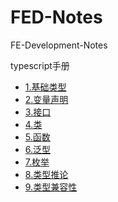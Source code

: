 # FED-Notes
FE-Development-Notes

typescript手册

- [1.基础类型](//github.com/colinox/FED-Notes/blob/master/typescript-manual/1.%E5%9F%BA%E7%A1%80%E7%B1%BB%E5%9E%8B.md)
- [2.变量声明](//github.com/colinox/FED-Notes/blob/master/typescript-manual/2.%E5%8F%98%E9%87%8F%E5%A3%B0%E6%98%8E.md)
- [3.接口](//github.com/colinox/FED-Notes/blob/master/typescript-manual/3.%20%E6%8E%A5%E5%8F%A3.md)
- [4.类](https://github.com/colinox/FED-Notes/blob/master/typescript-manual/4.%E7%B1%BB.md)
- [5.函数](//github.com/colinox/FED-Notes/blob/master/typescript-manual/5.%E5%87%BD%E6%95%B0.md)
- [6.泛型](//github.com/colinox/FED-Notes/blob/master/typescript-manual/6.%E6%B3%9B%E5%9E%8B.md)
- [7.枚举](//github.com/colinox/FED-Notes/blob/master/typescript-manual/7.%20%E6%9E%9A%E4%B8%BE.md)
- [8.类型推论](//github.com/colinox/FED-Notes/blob/master/typescript-manual/8.%20%E7%B1%BB%E5%9E%8B%E6%8E%A8%E8%AE%BA.md)
- [9.类型兼容性](//github.com/colinox/FED-Notes/blob/master/typescript-manual/9.%20%E7%B1%BB%E5%9E%8B%E5%85%BC%E5%AE%B9%E6%80%A7.md)
